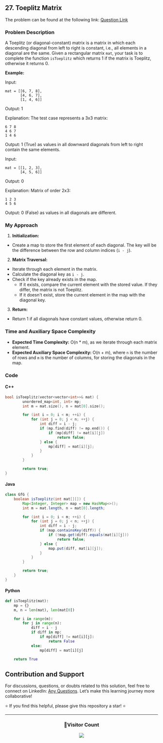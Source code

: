 ## 27. Toeplitz Matrix

The problem can be found at the following link: [Question Link](https://www.geeksforgeeks.org/problems/toeplitz-matrix/1)

### Problem Description

A Toeplitz (or diagonal-constant) matrix is a matrix in which each descending diagonal from left to right is constant, i.e., all elements in a diagonal are the same. Given a rectangular matrix `mat`, your task is to complete the function `isToeplitz` which returns 1 if the matrix is Toeplitz, otherwise it returns 0.

**Example:**

Input:

```
mat = [[6, 7, 8],
       [4, 6, 7],
       [1, 4, 6]]
```

Output: 1

Explanation:
The test case represents a 3x3 matrix:

```
6 7 8
4 6 7
1 4 6
```

Output: 1 (True) as values in all downward diagonals from left to right contain the same elements.

Input:

```
mat = [[1, 2, 3],
       [4, 5, 6]]
```

Output: 0

Explanation:
Matrix of order 2x3:

```
1 2 3
4 5 6
```

Output: 0 (False) as values in all diagonals are different.

### My Approach

1. **Initialization:**

- Create a map to store the first element of each diagonal. The key will be the difference between the row and column indices (`i - j`).

2. **Matrix Traversal:**

- Iterate through each element in the matrix.
- Calculate the diagonal key as `i - j`.
- Check if the key already exists in the map.
  - If it exists, compare the current element with the stored value. If they differ, the matrix is not Toeplitz.
  - If it doesn't exist, store the current element in the map with the diagonal key.

3. **Return:**

- Return 1 if all diagonals have constant values, otherwise return 0.

### Time and Auxiliary Space Complexity

- **Expected Time Complexity:** O(n \* m), as we iterate through each matrix element.
- **Expected Auxiliary Space Complexity:** O(n + m), where `n` is the number of rows and `m` is the number of columns, for storing the diagonals in the map.

### Code

#### C++

```cpp
bool isToeplitz(vector<vector<int>>& mat) {
        unordered_map<int, int> mp;
        int m = mat.size(), n = mat[0].size();

        for (int i = 0; i < m; ++i) {
            for (int j = 0; j < n; ++j) {
                int diff = i - j;
                if (mp.find(diff) != mp.end()) {
                    if (mp[diff] != mat[i][j])
                        return false;
                } else {
                    mp[diff] = mat[i][j];
                }
            }
        }

        return true;
}
```

#### Java

```java
class GfG {
    boolean isToeplitz(int mat[][]) {
        Map<Integer, Integer> map = new HashMap<>();
        int m = mat.length, n = mat[0].length;

        for (int i = 0; i < m; ++i) {
            for (int j = 0; j < n; ++j) {
                int diff = i - j;
                if (map.containsKey(diff)) {
                    if (!map.get(diff).equals(mat[i][j]))
                        return false;
                } else {
                    map.put(diff, mat[i][j]);
                }
            }
        }

        return true;
    }
}
```

#### Python

```python
def isToeplitz(mat):
    mp = {}
    m, n = len(mat), len(mat[0])

    for i in range(m):
        for j in range(n):
            diff = i - j
            if diff in mp:
                if mp[diff] != mat[i][j]:
                    return False
            else:
                mp[diff] = mat[i][j]

    return True
```

## Contribution and Support

For discussions, questions, or doubts related to this solution, feel free to connect on LinkedIn: [Any Questions](https://www.linkedin.com/in/patel-hetkumar-sandipbhai-8b110525a/). Let’s make this learning journey more collaborative!

⭐ If you find this helpful, please give this repository a star! ⭐

---

<div align="center">
  <h3><b>📍Visitor Count</b></h3>
</div>

<p align="center">
  <img src="https://visitor-badge.laobi.icu/badge?page_id=Hunterdii.GeeksforGeeks-POTD" />
</p>
